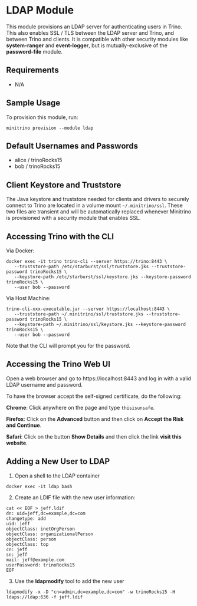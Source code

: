 # LDAP Module
This module provisions an LDAP server for authenticating users in Trino. This
also enables SSL / TLS between the LDAP server and Trino, and between Trino
and clients. It is compatible with other security modules like **system-ranger**
and **event-logger**, but is mutually-exclusive of the **password-file** module.

## Requirements
- N/A

## Sample Usage
To provision this module, run:

```shell
minitrino provision --module ldap
```

## Default Usernames and Passwords
- alice / trinoRocks15
- bob / trinoRocks15

## Client Keystore and Truststore
The Java keystore and truststore needed for clients and drivers to securely
connect to Trino are located in a volume mount `~/.minitrino/ssl`. These two
files are transient and will be automatically replaced whenever Minitrino is
provisioned with a security module that enables SSL.

## Accessing Trino with the CLI

Via Docker:

```
docker exec -it trino trino-cli --server https://trino:8443 \
   --truststore-path /etc/starburst/ssl/truststore.jks --truststore-password trinoRocks15 \
   --keystore-path /etc/starburst/ssl/keystore.jks --keystore-password trinoRocks15 \
   --user bob --password
```

Via Host Machine:

```
trino-cli-xxx-executable.jar --server https://localhost:8443 \
   --truststore-path ~/.minitrino/ssl/truststore.jks --truststore-password trinoRocks15 \
   --keystore-path ~/.minitrino/ssl/keystore.jks --keystore-password trinoRocks15 \
   --user bob --password
```

Note that the CLI will prompt you for the password.

## Accessing the Trino Web UI
Open a web browser and go to https://localhost:8443 and log in with a valid LDAP
username and password.

To have the browser accept the self-signed certificate, do the following:

**Chrome**: Click anywhere on the page and type `thisisunsafe`.

**Firefox**: Click on the **Advanced** button and then click on **Accept the
Risk and Continue**.

**Safari**: Click on the button **Show Details** and then click the link **visit
this website**.

## Adding a New User to LDAP
1. Open a shell to the LDAP container

```
docker exec -it ldap bash
```

2. Create an LDIF file with the new user information:

```
cat << EOF > jeff.ldif
dn: uid=jeff,dc=example,dc=com
changetype: add
uid: jeff
objectClass: inetOrgPerson
objectClass: organizationalPerson
objectClass: person
objectClass: top
cn: jeff
sn: jeff
mail: jeff@example.com
userPassword: trinoRocks15
EOF
```

3. Use the **ldapmodify** tool to add the new user

```
ldapmodify -x -D "cn=admin,dc=example,dc=com" -w trinoRocks15 -H ldaps://ldap:636 -f jeff.ldif
```
